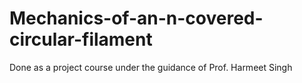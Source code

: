 # Mechanics-of-an-n-covered-circular-filament
Done as a project course under the guidance of Prof. Harmeet Singh

